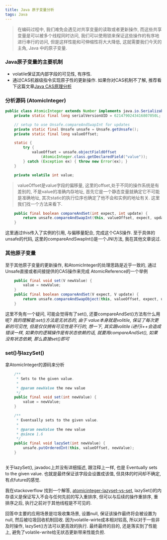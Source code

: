 ```yaml
---
title: Java 原子变量分析
tags: Java
---
```

>在编码过程中, 我们难免会遇见对共享变量的读取或者更新操作, 而这些共享变量是可以被多个线程同时访问, 我们可以使用锁来保证这些操作的有序地进行串行的访问, 但是这样性能和可伸缩性将大大降低, 这就需要我们今天的主角, Java
中的原子变量.


### Java原子变量的主要机制
- volatile保证其内部字段的可见性, 有序性.
- 通过CAS机器级指令实现原子性的更新操作.
如果你对CAS机制不了解, 推荐看下这篇文章[Java CAS原理分析](https://github.com/youngxinler/JavaGrowthRoad/blob/master/Eassy/basics/Java%20CAS%E5%8E%9F%E7%90%86%E5%88%86%E6%9E%90.md)


### 分析源码 (AtomicInteger)

```java
public class AtomicInteger extends Number implements java.io.Serializable {
    private static final long serialVersionUID = 6214790243416807050L;

    // setup to use Unsafe.compareAndSwapInt for updates
    private static final Unsafe unsafe = Unsafe.getUnsafe();
    private static final long valueOffset;

    static {
        try {
            valueOffset = unsafe.objectFieldOffset
                (AtomicInteger.class.getDeclaredField("value"));
        } catch (Exception ex) { throw new Error(ex); }
    }

    private volatile int value;
```
>valueOffset是value字段的偏移量, 这里的offset,处于不同的操作系统是有差别的, 不是value的准确内存地址, 首先它是一个静态变量就确定它不可能是准确地址, 其次static的执行位序也确定了他不会和实例的地址有关.
这里我们找一个方法来看下.
```java
    public final boolean compareAndSet(int expect, int update) {
        return unsafe.compareAndSwapInt(this, valueOffset, expect, update);
    }
```
这里通过this传入了实例的引用, 与偏移量配合, 完成这个CAS操作.
至于具体的unsafe的代码, 这里的compareAndSwapInt()是一个JNI方法, 我在其他文章说过.

### 其他原子变量
至于其他原子变量的更新操作, 和AtomicInteger的处理思路是近乎一致的, 通过Unsafe直接或者间接提供的CAS操作来完成
AtomicReference的一个举例
```java
    public final void set(V newValue) {
        value = newValue;
    }
    public final boolean compareAndSet(V expect, V update) {
        return unsafe.compareAndSwapObject(this, valueOffset, expect, update);
    }
```
这里不免有一个疑问, 可能会觉得有了set(), 还要compareAndSet()方法有什么用呢?
*我的理解是:set()方法是无状态的, 由于 value本身就是volitile, 保证了每次更新的可见性, 但是仅仅拥有可见性是不行的, 想一下, 其实跟volitile i进行i++会造成错误一样, 如果你的逻辑操作是有状态依赖的话, 就要用compareAndSet(), 如果没有状态依赖, 那么直接set()即可*

### set()与lazySet()
拿AtomicInteger的源码来分析

```java  
    /**
     * Sets to the given value.
     *
     * @param newValue the new value
     */
    public final void set(int newValue) {
        value = newValue;
    }

    /**
     * Eventually sets to the given value.
     *
     * @param newValue the new value
     * @since 1.6
     */
    public final void lazySet(int newValue) {
        unsafe.putOrderedInt(this, valueOffset, newValue);
    }
	
```

关于lazySet(), javadoc上并没有详细描述, 跟注释上一样, 也是 Eventually sets to the given value. 也就是最终保证该字段会设置成该值, 但具体的时间却不确定, 有点future的感觉.  

我在stackoverflow 找到一个解答, [atomicinteger-lazyset-vs-set](https://stackoverflow.com/questions/1468007/atomicinteger-lazyset-vs-set),
lazySet()的内存语义是保证写入不会与任何先前的写入重排序, 但可以与后续的操作重排序, 重排序之后, 执行之前对于其他线程是不可见的.  

回答中主要的应用场景是垃圾收集场景, 设置null, 保证该操作最终将会被设置为null, 然后被垃圾回收机制回收. 因为volatile-wirte成本相对较高, 所以对于一些非及时操作,  lazySet()方法可以更高效的执行. 最终最终的目的, 还是落实到了性能上,  避免了volatile-write给无状态更新带来性能负担.

